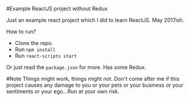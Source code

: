 #Example ReactJS project without Redux

Just an example react project which I did to learn ReactJS. May 2017ish.

How to run?

- Clone the repo.
- Run `npm install`
- Run `react-scripts start`

Or just read the `package.json` for more. Has some Redux.

#Note
Things might work, things might not. Don't come after me if this project causes any damage to you or your pets or your business or your sentiments or your ego...Run at your own risk.

